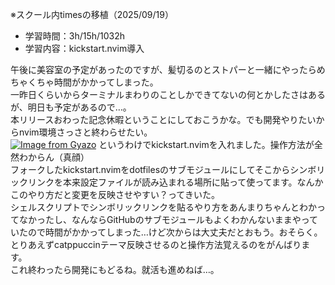 ※スクール内timesの移植（2025/09/19）

- 学習時間：3h/15h/1032h
- 学習内容：kickstart.nvim導入

午後に美容室の予定があったのですが、髪切るのとストパーと一緒にやったらめちゃくちゃ時間がかかってしまった。  
一昨日くらいからターミナルまわりのことしかできてないの何とかしたさはあるが、明日も予定があるので…。  
本リリースおわった記念休暇ということにしておこうかな。でも開発やりたいからnvim環境さっさと終わらせたい。  
[![Image from Gyazo](https://i.gyazo.com/3fde952e5a2b97318277f825d54a9b2b.png)](https://gyazo.com/3fde952e5a2b97318277f825d54a9b2b)
というわけでkickstart.nvimを入れました。操作方法が全然わからん（真顔）  
フォークしたkickstart.nvimをdotfilesのサブモジュールにしてそこからシンボリックリンクを本来設定ファイルが読み込まれる場所に貼って使ってます。なんかこのやり方だと変更を反映させやすい？ってきいた。  
シェルスクリプトでシンボリックリンクを貼るやり方をあんまりちゃんとわかってなかったし、なんならGitHubのサブモジュールもよくわかんないままやっていたので時間がかかってしまった…けど次からは大丈夫だとおもう。おそらく。  
とりあえずcatppuccinテーマ反映させるのと操作方法覚えるのをがんばります。  
これ終わったら開発にもどるね。就活も進めねば…。

